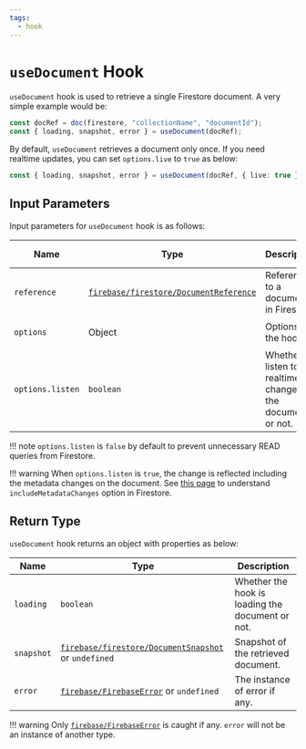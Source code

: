 ```yaml
---
tags:
  - hook
---
```


# `useDocument` Hook

`useDocument` hook is used to retrieve a single Firestore document. A very simple example would be:

```typescript
const docRef = doc(firestore, "collectionName", "documentId");
const { loading, snapshot, error } = useDocument(docRef);
```

By default, `useDocument` retrieves a document only once. If you need realtime updates, you can set `options.live` to `true` as below:

```typescript
const { loading, snapshot, error } = useDocument(docRef, { live: true });
```

## Input Parameters

Input parameters for `useDocument` hook is as follows:

| Name | Type | Description | Required | Default Value |
|---|---|---|---|---|
| `reference` | [`firebase/firestore/DocumentReference`][DocumentReferenceRefDoc] | Reference to a document in Firestore. | ✅ | - |
| `options` | Object | Options for the hook. | ❌ | `{ listen: false }` |
| `options.listen` | `boolean` | Whether to listen to realtime changes of the document or not. | ❌ | `false` |

!!! note
    `options.listen` is `false` by default to prevent unnecessary READ queries from Firestore.

!!! warning
    When `options.listen` is `true`, the change is reflected including the metadata changes on the document. See [this page](https://firebase.google.com/docs/firestore/query-data/listen#events-metadata-changes) to understand `includeMetadataChanges` option in Firestore.

## Return Type

`useDocument` hook returns an object with properties as below:

| Name | Type | Description |
|---|---|---|
| `loading` | `boolean` | Whether the hook is loading the document or not. |
| `snapshot` | [`firebase/firestore/DocumentSnapshot`][DocumentSnapshotRefDoc] or `undefined` | Snapshot of the retrieved document. |
| `error` | [`firebase/FirebaseError`][FirebaseErrorRefDoc] or `undefined` | The instance of error if any. |

!!! warning
    Only [`firebase/FirebaseError`][FirebaseErrorRefDoc] is caught if any. `error` will not be an instance of another type.

[DocumentReferenceRefDoc]: https://firebase.google.com/docs/reference/node/firebase.firestore.DocumentReference
[DocumentSnapshotRefDoc]: https://firebase.google.com/docs/reference/node/firebase.firestore.DocumentSnapshot
[FirebaseErrorRefDoc]: https://firebase.google.com/docs/reference/node/firebase.FirebaseError
